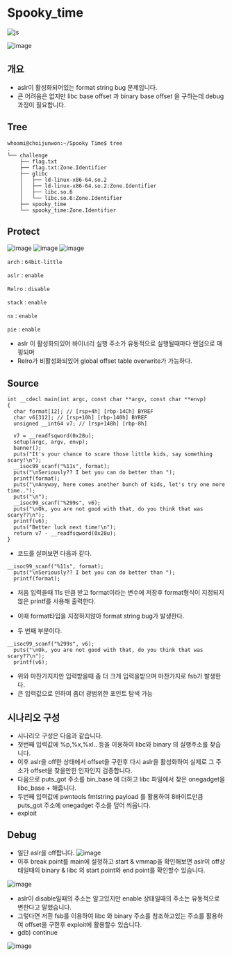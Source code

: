 # Spooky_time
![js](https://img.shields.io/badge/C-00599C?style=for-the-badge&logo=c&logoColor=white)

![image](https://github.com/ChCh0i/steel/assets/108965611/89a6a33e-4acb-41c0-b143-972cd2a3ff23)

## 개요
 - aslr이 활성화되어있는 format string bug 문제입니다.
 - 큰 어려움은 없지만 libc base offset 과 binary base offset 을 구하는데 debug과정이 필요합니다.

## Tree
```
whoami@choijunwon:~/Spooky Time$ tree
.
└── challenge
    ├── flag.txt
    ├── flag.txt:Zone.Identifier
    ├── glibc
    │   ├── ld-linux-x86-64.so.2
    │   ├── ld-linux-x86-64.so.2:Zone.Identifier
    │   ├── libc.so.6
    │   └── libc.so.6:Zone.Identifier
    ├── spooky_time
    └── spooky_time:Zone.Identifier
```
## Protect
![image](https://github.com/ChCh0i/steel/assets/108965611/ea487dbd-3df5-4592-8ce5-145b68e43a46)
![image](https://github.com/ChCh0i/steel/assets/108965611/6c6fb721-4357-4147-90c3-4063007258f5)
![image](https://github.com/ChCh0i/steel/assets/108965611/1b688c32-9b86-48de-a80f-3fe2b83e4cd7)

```arch``` : ```64bit-little```

```aslr``` : ```enable```

```Relro``` : ```disable```

```stack``` : ```enable```

```nx``` : ```enable```

```pie``` : ```enable```

 - aslr 이 활성화되있어 바이너리 실행 주소가 유동적으로 실행될때마다 랜덤으로 매핑되며
 - Relro가 비활성화되있어 global offset table overwrite가 가능하다.

## Source

```
int __cdecl main(int argc, const char **argv, const char **envp)
{
  char format[12]; // [rsp+4h] [rbp-14Ch] BYREF
  char v6[312]; // [rsp+10h] [rbp-140h] BYREF
  unsigned __int64 v7; // [rsp+148h] [rbp-8h]

  v7 = __readfsqword(0x28u);
  setup(argc, argv, envp);
  banner();
  puts("It's your chance to scare those little kids, say something scary!\n");
  __isoc99_scanf("%11s", format);
  puts("\nSeriously?? I bet you can do better than ");
  printf(format);
  puts("\nAnyway, here comes another bunch of kids, let's try one more time..");
  puts("\n");
  __isoc99_scanf("%299s", v6);
  puts("\nOk, you are not good with that, do you think that was scary??\n");
  printf(v6);
  puts("Better luck next time!\n");
  return v7 - __readfsqword(0x28u);
}
```

 - 코드를 살펴보면 다음과 같다.
```
__isoc99_scanf("%11s", format);
  puts("\nSeriously?? I bet you can do better than ");
  printf(format);
```
 - 처음 입력을때 11s 만큼 받고 format이라는 변수에 저장후 format형식이 지정되지않은 printf를 사용해 출력한다.
 - 이때 format타입을 지정하지않아 format string bug가 발생한다.

 - 두 번째 부분이다.
```
__isoc99_scanf("%299s", v6);
  puts("\nOk, you are not good with that, do you think that was scary??\n");
  printf(v6);
```
 - 위와 마찬가지지만 입력받을때 좀 더 크게 입력을받으며 마찬가지로 fsb가 발생한다.
 - 큰 입력값으로 인하여 좀더 광범위한 포인트 탐색 가능

## 시나리오 구성
 - 시나리오 구성은 다음과 같습니다.
 - 첫번째 입력값에 %p,%x,%xl.. 등을 이용하여 libc와 binary 의 실행주소를 찾습니다.
 - 이후 aslr을 off한 상태에서 offset을 구한후 다시 aslr을 활성화하여 실제로 그 주소가 offset을 찾을만한 인자인지 검증합니다.
 - 다음으로 puts_got 주소를 bin_base 에 더하고 libc 파일에서 찾은 onegadget을 libc_base + 해줍니다.
 - 두번째 입력값에 pwntools fmtstring payload 를 활용하여 8바이트만큼 puts_got 주소에 onegadget 주소를 덮어 씌웁니다.
 - exploit

## Debug
 - 일단 aslr을 off합니다.    ![image](https://github.com/ChCh0i/steel/assets/108965611/49efbb2f-c193-4ec4-8039-e80f6fa4dccc)
 - 이후 break point를 main에 설정하고 start & vmmap을 확인해보면 aslr이 off상태일때의 binary & libc 의 start point와 end point를 확인할수 있습니다.

![image](https://github.com/ChCh0i/steel/assets/108965611/394fcfba-5416-4dfa-9314-919b3a9e7d9c)

 - aslr이 disable일때의 주소는 알고있지만 enable 상태일때의 주소는 유동적으로 변한다고 말했습니다.
 - 그렇다면 저흰 fsb를 이용하여 libc 와 binary 주소를 참조하고있는 주소를 활용하여 offset을 구한후 exploit에 활용할수 있습니다.
 - gdb) continue

![image](https://github.com/ChCh0i/steel/assets/108965611/8b23f6ad-fdd7-4e94-ab1b-52e72cc38113)


